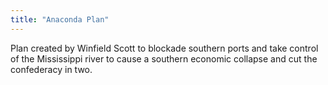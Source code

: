 ```yaml
---
title: "Anaconda Plan"
---
```

Plan created by Winfield Scott to blockade southern ports and take control of the Mississippi river to cause a southern economic collapse and cut the confederacy in two.

